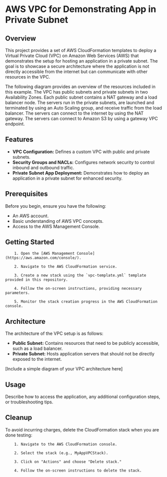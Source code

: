 # AWS VPC for Demonstrating App in Private Subnet

## Overview

This project provides a set of AWS CloudFormation templates to deploy a Virtual Private Cloud (VPC) on Amazon Web Services (AWS) that demonstrates the setup for hosting an application in a private subnet. The goal is to showcase a secure architecture where the application is not directly accessible from the internet but can communicate with other resources in the VPC.

The following diagram provides an overview of the resources included in this example. The VPC has public subnets and private subnets in two Availability Zones. Each public subnet contains a NAT gateway and a load balancer node. The servers run in the private subnets, are launched and terminated by using an Auto Scaling group, and receive traffic from the load balancer. The servers can connect to the internet by using the NAT gateway. The servers can connect to Amazon S3 by using a gateway VPC endpoint.



## Features

- **VPC Configuration:** Defines a custom VPC with public and private subnets.
- **Security Groups and NACLs:** Configures network security to control inbound and outbound traffic.
- **Private Subnet App Deployment:** Demonstrates how to deploy an application in a private subnet for enhanced security.

## Prerequisites

Before you begin, ensure you have the following:

- An AWS account.
- Basic understanding of AWS VPC concepts.
- Access to the AWS Management Console.

## Getting Started

```
    1. Open the [AWS Management Console](https://aws.amazon.com/console/).

    2. Navigate to the AWS CloudFormation service.

    3. Create a new stack using the `vpc-template.yml` template provided in this repository.

    4. Follow the on-screen instructions, providing necessary parameters.

    5. Monitor the stack creation progress in the AWS CloudFormation console.
```
## Architecture

The architecture of the VPC setup is as follows:

- **Public Subnet:** Contains resources that need to be publicly accessible, such as a load balancer.
- **Private Subnet:** Hosts application servers that should not be directly exposed to the internet.

[Include a simple diagram of your VPC architecture here]

## Usage

Describe how to access the application, any additional configuration steps, or troubleshooting tips.

## Cleanup

To avoid incurring charges, delete the CloudFormation stack when you are done testing:

```
    1. Navigate to the AWS CloudFormation console.

    2. Select the stack (e.g., MyAppVPCStack).

    3. Click on "Actions" and choose "Delete stack."

    4. Follow the on-screen instructions to delete the stack.
```